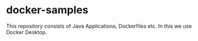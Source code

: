 # docker-samples
This repository consists of Java Applications, Dockerfiles etc. In this we use Docker Desktop.
